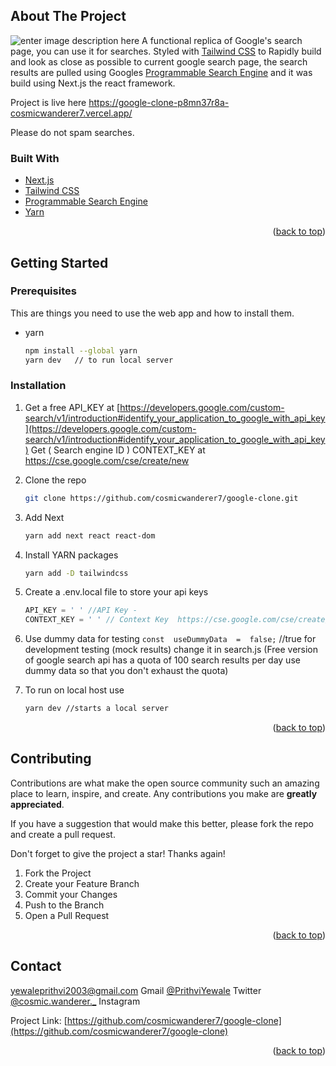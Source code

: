 


<!-- ABOUT THE PROJECT -->
## About The Project

![enter image description here](https://i.imgur.com/rZGgsqr.png)
A  functional replica of Google's search page, you can use it for searches. Styled with <a href="https://tailwindcss.com/">Tailwind CSS</a> to  Rapidly build and look as close as possible to current google search page, the search results are pulled using Googles <a href="https://developers.google.com/custom-search">Programmable Search Engine</a> and it was build using <a herf="https://nextjs.org/">Next.js </a>the react framework. 

Project is live here https://google-clone-p8mn37r8a-cosmicwanderer7.vercel.app/

Please do not spam searches.




### Built With


* [Next.js](https://nextjs.org/)
* [Tailwind CSS](https://tailwindcss.com/)
* [Programmable Search Engine](https://programmablesearchengine.google.com/about/)
* [Yarn](https://yarnpkg.com/)


<p align="right">(<a href="#top">back to top</a>)</p>



<!-- GETTING STARTED -->
## Getting Started



### Prerequisites

This are things you need to use the web app and how to install them.
* yarn
  ```sh
  npm install --global yarn 
  yarn dev   // to run local server
### Installation



1. Get a free API_KEY at [https://developers.google.com/custom-search/v1/introduction#identify_your_application_to_google_with_api_key](https://developers.google.com/custom-search/v1/introduction#identify_your_application_to_google_with_api_key)
   Get ( Search engine ID ) CONTEXT_KEY at https://cse.google.com/cse/create/new


3. Clone the repo
   ```sh
   git clone https://github.com/cosmicwanderer7/google-clone.git
   ```
   
4. Add Next
   ```sh
   yarn add next react react-dom
5. Install YARN packages
   ```sh
   yarn add -D tailwindcss
6. Create a .env.local file to store your api keys
   ```js
   API_KEY = ' ' //API Key - 
   CONTEXT_KEY = ' ' // Context Key  https://cse.google.com/cse/create/new ( Search engine ID )
7. Use dummy data for testing
  `const  useDummyData  =  false;`
  //true for development testing (mock results) change it in search.js
  (Free version of google search api has a quota of 100 search results per day  use dummy data so that you don't exhaust the quota)
8. To run on local host use
   ```sh
   yarn dev //starts a local server

<p align="right">(<a href="#top">back to top</a>)</p>







<!-- CONTRIBUTING -->
## Contributing

Contributions are what make the open source community such an amazing place to learn, inspire, and create. Any contributions you make are **greatly appreciated**.

If you have a suggestion that would make this better, please fork the repo and create a pull request. 

Don't forget to give the project a star! Thanks again!

1. Fork the Project
2. Create your Feature Branch
3. Commit your Changes 
5. Push to the Branch 
6. Open a Pull Request

<p align="right">(<a href="#top">back to top</a>)</p>





<!-- CONTACT -->
## Contact
  yewaleprithvi2003@gmail.com Gmail
 [@PrithviYewale](https://twitter.com/PrithviYewale) Twitter
 [@cosmic.wanderer._](https://www.instagram.com/cosmic.wanderer._/) Instagram
 
                    

         

Project Link: [https://github.com/cosmicwanderer7/google-clone](https://github.com/cosmicwanderer7/google-clone)

<p align="right">(<a href="#top">back to top</a>)</p>




